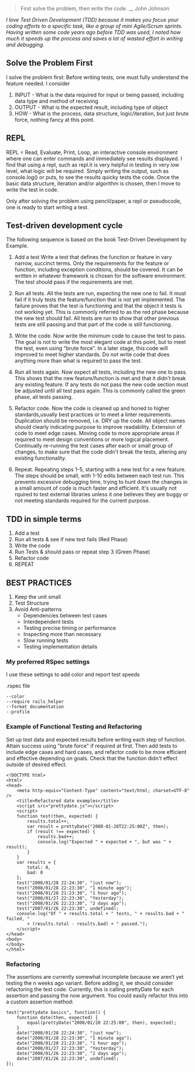 >First solve the problem, then write the code. 
>                            __ John Johnson

*I love Test Driven Development (TDD) because it makes you focus your coding efforts to a specific task, like a group of mini Agile/Scrum sprints. Having written some code years ago before TDD was used, I noted how much it speeds up the process and saves a lot of wasted effort in writing and debugging.*

## Solve the Problem First ##
I solve the problem first:
Before writing tests, one must fully understand the feature needed. I consider 
1. INPUT - What is the data required for input or being passed, including data type and method of receiving 
2. OUTPUT - What is the expected result, including type of object
3. HOW - What is the process, data structure, logic/iteration, but just brute force, nothing fancy at this point.

## REPL ##
REPL = Read, Evaluate, Print, Loop, an interactive console environment where one can enter commands and immediately see results displayed.
I find that using a repl, such as repl.it is very helpful in testing in very low level, what logic will be required. Simply writing the output, such as console.log() or puts, to see the results quicky tests the code.
Once the basic data structure, iteration and/or algorithm is chosen, then I move to write the test in code.

Only after solving the problem using pencil/paper, a repl or pseudocode, one is ready to start writing a test.


## Test-driven development cycle ##
The following sequence is based on the book Test-Driven Development by Example.

1. Add a test
Write a test that defines the function or feature in vary narrow, succinct terms. Only the requirements for the feature or function, including exception conditions, should be covered. It can be written in whatever framework is chosen for the software environment. The test should pass if the requirements are met.

2. Run all tests.
All the tests are run, expecting the new one to fail. It must fail if it truly tests the feature/function that is not yet implemented. The failure proves that the test is functioning and that the object it tests is not working yet. This is commonly referred to as the red phase because the new test should fail. All tests are run to show that other previous tests are still passing and that part of the code is still functioning.

3. Write the code.
Now write the minimum code to cause the test to pass. The goal is not to write the most elegant code at this point, but to meet the test, even using "brute force". In a later stage, this code will improved to meet higher standards. Do not write code that does anything more than what is required to pass the test. 

4. Run all tests again.
Now expect all tests, including the new one to pass. This shows that the new feature/function is met and that it didn't break any existing feature. If any tests do not pass the new code section must be adjusted until all test pass again. This is commonly called the green phase, all tests passing.

5. Refactor code.
Now the code is cleaned up and honed to higher standards,usually best practices or to meet a linter requirements. Duplication should be removed, i.e. DRY up the code. All object names should clearly indicating purpose to improve readability. Extension of code to meet edge cases. Moving code to more appropriate areas if required to meet design conventions or more logical placement. Continually re-running the test cases after each or small group of changes, to make sure that the code didn't break the tests, altering any existing functionality.

6. Repeat.
Repeating steps 1-5, starting with a new test for a new feature. The steps should be small, with 1-10 edits between each test run. This prevents excessive debugging time, trying to hunt down the changes in a small amount of code is much faster and efficient. It's usually not rquired to test external libraries unless it one believes they are buggy or not meeting standards required for the current purpose. 

## TDD in simple terms ##
1.	Add a test
2.	Run all tests & see if new test fails (Red Phase)
3.	Write the code
4.	Run Tests & should pass or repeat step 3 (Green Phase)
5.	Refactor code
6.	REPEAT

## BEST PRACTICES ##
1.	Keep the unit small
2.	Test Structure
3.	Avoid Anti-patterns
    -  	Dependencies between test cases
    - 	Interdependent tests
    -	Testing precise timing or performance
    -	Inspecting more than necessary
    -   Slow running tests
    -	Testing implementation details

### My preferred RSpec settings ###
I use these settings to add color and report test speeds

.rspec file
```
--color
--require rails_helper
--format documentation 
--profile
```

### Example of Functional Testing and Refactoring ###
Set up test data and expected results before writing each step of function. Attain success using "brute force" if required at first. Then add tests to include edge cases and hard cases, and refactor code to be more efficient and effective depending on goals. Check that the function didn't effect outside of desired effect. 

```
<!DOCTYPE html>
<html>
<head>
    <meta http-equiv="Content-Type" content="text/html; charset=UTF-8" />
    <title>Refactored date examples</title>
    <script src="prettydate.js"></script>
    <script>
    function test(then, expected) {
        results.total++;
        var result = prettyDate("2008-01-28T22:25:00Z", then);
        if (result !== expected) {
            results.bad++;
            console.log("Expected " + expected + ", but was " + result);
        }
    }
    var results = {
        total: 0,
        bad: 0
    };
    test("2008/01/28 22:24:30", "just now");
    test("2008/01/28 22:23:30", "1 minute ago");
    test("2008/01/28 21:23:30", "1 hour ago");
    test("2008/01/27 22:23:30", "Yesterday");
    test("2008/01/26 22:23:30", "2 days ago");
    test("2007/01/26 22:23:30", undefined);
    console.log("Of " + results.total + " tests, " + results.bad + " failed, "
        + (results.total - results.bad) + " passed.");
    </script>
</head>
<body>
</body>
</html>
```

### Refactoring ### 
The assertions are currently somewhat incomplete because we aren’t yet testing the n weeks ago variant. Before adding it, we should consider refactoring the test code. Currently, this is calling prettyDate for each assertion and passing the now argument. You could easily refactor this into a custom assertion method:

```
test("prettydate basics", function() {
    function date(then, expected) {
        equal(prettyDate("2008/01/28 22:25:00", then), expected);
    }
    date("2008/01/28 22:24:30", "just now");
    date("2008/01/28 22:23:30", "1 minute ago");
    date("2008/01/28 21:23:30", "1 hour ago");
    date("2008/01/27 22:23:30", "Yesterday");
    date("2008/01/26 22:23:30", "2 days ago");
    date("2007/01/26 22:23:30", undefined);
});
```

